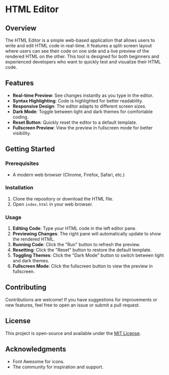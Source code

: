 # HTML Editor

## Overview

The HTML Editor is a simple web-based application that allows users to write and edit HTML code in real-time. It features a split-screen layout where users can see their code on one side and a live preview of the rendered HTML on the other. This tool is designed for both beginners and experienced developers who want to quickly test and visualize their HTML code.

## Features

- **Real-time Preview**: See changes instantly as you type in the editor.
- **Syntax Highlighting**: Code is highlighted for better readability.
- **Responsive Design**: The editor adapts to different screen sizes.
- **Dark Mode**: Toggle between light and dark themes for comfortable coding.
- **Reset Button**: Quickly reset the editor to a default template.
- **Fullscreen Preview**: View the preview in fullscreen mode for better visibility.

## Getting Started

### Prerequisites

- A modern web browser (Chrome, Firefox, Safari, etc.)

### Installation

1. Clone the repository or download the HTML file.
2. Open `index.html` in your web browser.

### Usage

1. **Editing Code**: Type your HTML code in the left editor pane.
2. **Previewing Changes**: The right pane will automatically update to show the rendered HTML.
3. **Running Code**: Click the "Run" button to refresh the preview.
4. **Resetting**: Click the "Reset" button to restore the default template.
5. **Toggling Themes**: Click the "Dark Mode" button to switch between light and dark themes.
6. **Fullscreen Mode**: Click the fullscreen button to view the preview in fullscreen.

## Contributing

Contributions are welcome! If you have suggestions for improvements or new features, feel free to open an issue or submit a pull request.

## License

This project is open-source and available under the [MIT License](LICENSE).

## Acknowledgments

- Font Awesome for icons.
- The community for inspiration and support.
